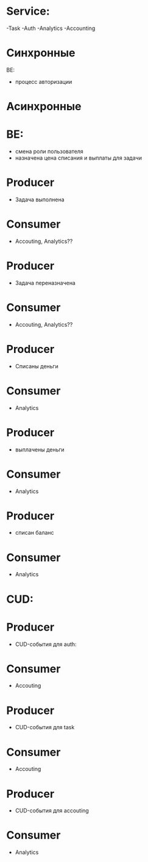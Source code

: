 # Service:
-Task
-Auth
-Analytics
-Accounting

# Синхронные
BE:
- процесс авторизации


# Асинхронные

# BE:
 - смена роли пользователя
 - назначена цена списания и выплаты для задачи

# Producer
 - Задача выполнена
# Consumer
 - Accouting, Analytics??

# Producer
 - Задача переназначена
# Consumer
 - Accouting, Analytics??

# Producer
 - Списаны деньги
# Consumer
 - Analytics

# Producer
 - выплачены деньги
# Consumer
 - Analytics


# Producer
 - списан баланс
# Consumer
 - Analytics



# CUD:
 # Producer
  - CUD-события для auth:
 # Consumer
  - Accouting

 # Producer
  - CUD-события для task
 # Consumer
  - Accouting

 # Producer
  - CUD-события для accouting
 # Consumer
  - Analytics



